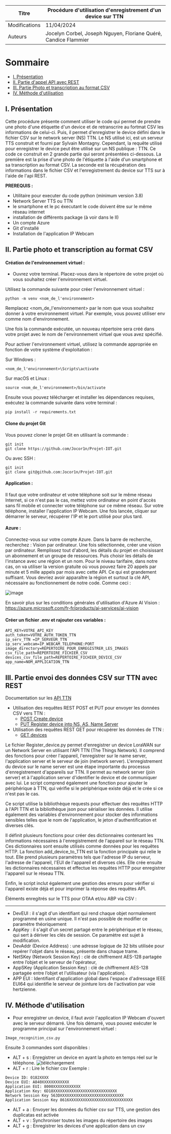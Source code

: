 | Titre           | Procédure d'utilisation d'enregistrement d'un device sur TTN    |
| ----------------|---------------------------------------------------------------- |
| Modifications   | 11/04/2024                                                      |
| Auteurs         | Jocelyn Corbel, Joseph Nguyen, Floriane Quéré, Candice Flammier |

# Sommaire

- [I. Présentation](#i-1)
- [II. Partie d'appel API avec REST](#ii-2)
- [III. Partie Photo et transcription au format CSV](#iii-3)
- [IV. Méthode d'utilisation](#iv-4)


## I. Présentation 

Cette procédure présente comment utiliser le code qui permet de prendre une photo d'une étiquette d'un device et de retranscrire au fortmat CSV les informations de celui-ci. Puis, il permet d'enregistrer le device défini dans le fichier CSV sur le network server (NS) TTN.
Le NS utilisé ici, est un serveur TTS construit et fourni par Sylvain Montagny. Cependant, la requête utilisé pour enregistrer le device peut être utilisé sur un NS publique : TTN. 
Ce code ce construit en 2 grande partie qui seront présentées ci-dessous. La première est la prise d'une photo de l'étiquette à l'aide d'un smartphone et sa transcription au format CSV. La seconde est la récupération des informations dans le fichier CSV et l'enregistrement du device sur TTS sur à l'aide de l'api REST.

**PREREQUIS :** 
- Utilitaire pour executer du code python (minimum version 3.8) 
- Network Server TTS ou TTN 
- le smartphone et le pc éxecutant le code doivent être sur le même réseau internet
- installation de différents package (à voir dans le II)
- Un compte Azure
- Git d'installé
- Installation de l'application IP Webcam
  
## II. Partie photo et transcription au format CSV 

#### Création de l'environnement virtuel :
- Ouvrez votre terminal.
Placez-vous dans le répertoire de votre projet où vous souhaitez créer l'environnement virtuel.

Utilisez la commande suivante pour créer l'environnement virtuel :
```shell
python -m venv <nom_de_l'environnement>
```
Remplacez <nom_de_l'environnement> par le nom que vous souhaitez donner à votre environnement virtuel. Par exemple, vous pouvez utiliser env comme nom d'environnement.

Une fois la commande exécutée, un nouveau répertoire sera créé dans votre projet avec le nom de l'environnement virtuel que vous avez spécifié.

Pour activer l'environnement virtuel, utilisez la commande appropriée en fonction de votre système d'exploitation :

Sur Windows :
```shell
<nom_de_l'environnement>\Scripts\activate
```
Sur macOS et Linux :
```shell
source <nom_de_l'environnement>/bin/activate
```
Ensuite vous pouvez télécharger et installer les dépendances requises, exécutez la commande suivante dans votre terminal :

```shell
pip install -r requirements.txt
```
#### Clone du projet Git

Vous pouvez cloner le projet Git en utilisant la commande :

```shell
git init
git clone https://github.com/Jocor1n/Projet-IOT.git 
```

Ou avec SSH :

```shell
git init
git clone git@github.com:Jocor1n/Projet-IOT.git
```

#### Application :
Il faut que votre ordinateur et votre téléphone soit sur le même réseau Internet, si ce n'est pas le cas, mettez votre ordinateur en point d'accès sans fil mobile et connecter votre téléphone sur ce même réseau.
Sur votre téléphone, installer l'application IP Webcam.
Une fois lancée, cliquer sur démarrer le serveur, récupérer l'IP et le port utilisé pour plus tard.

#### Azure : 

Connectez-vous sur votre compte Azure. Dans la barre de recherche, recherchez : Vision par ordinateur. Une fois sélectionnée, créer une vision par ordinateur. Remplissez tout d'abord, les détails du projet en choisissant un abonnement et un groupe de ressources. Puis choisir les détails de l'instance avec une région et un nom. Pour le niveau tarifaire, dans notre cas, on va utiliser la version gratuite où vous pouvez faire 20 appels par minute et 5 mille appels par mois avec cette API. Ce qui est grandement suffisant. 
Vous devriez avoir apparaître la région et surtout la clé API, nécessaire au fonctionnement de notre code. Comme ceci :

![image](https://github.com/Jocor1n/Projet-IOT/assets/75179590/183065f5-2254-4f83-8958-85cd0c1bc6a9)

En savoir plus sur les conditions générales d'utilisation d'Azure AI Vision : https://azure.microsoft.com/fr-fr/products/ai-services/ai-vision

#### Créer un fichier .env et rajouter ces variables :
```shell
API_KEY=VOTRE_API_KEY
auth_token=VOTRE_AUTH_TOKEN_TTN
ip_serv_TTN =IP_SERVEUR_TTN
ip_serv_webcam=IP_WEBCAM_TELEPHONE:PORT
image_directory=REPERTOIRE_POUR_ENREGISTRER_LES_IMAGES
csv_file_path=REPERTOIRE_FICHIER_CSV
devices_csv_file_path=REPERTOIRE_FICHIER_DEVICE_CSV
app_name=NOM_APPLICATION_TTN
```

## III. Partie envoi des données CSV sur TTN avec REST 
Documentation sur les [API TTN](https://www.thethingsindustries.com/docs/api/)
- Utilisation des requêtes REST POST et PUT pour envoyer les données CSV vers TTN :
  - [POST Create device](https://www.thethingsindustries.com/docs/api/reference/http/routes/#applications{end_device.ids.application_ids.application_id}devices-post)
  - [PUT Register device into NS, AS, Name Server](https://www.thethingsindustries.com/docs/api/reference/http/routes/#applications{end_device.ids.application_ids.application_id}devices{end_device.ids.device_id}-put)
- Utilisation des requêtes REST GET pour récupérer les données de TTN :
  - [GET devices](https://www.thethingsindustries.com/docs/api/reference/http/routes/#applications{application_ids.application_id}devices-get)

Le fichier Register_device.py permet d'enregistrer un device LoraWAN sur un Network Server en utilisant l'API TTN (The Things Network).  Il comprend des fonctions pour créer l'appareil, l'enregistrer sur le name server, l'application server et le serveur de join (network server).
L'enregistrement du device sur le name server est une étape importante du processus d'enregistrement d'appareils sur TTN. Il permet au network server (join server) et à l'application server d'identifier le device et de communiquer avec lui.
Le script comprend également une fonction pour ajouter le périphérique à TTN, qui vérifie si le périphérique existe déjà et le crée si ce n'est pas le cas.

Ce script utilise la bibliothèque requests pour effectuer des requêtes HTTP à l'API TTN et la bibliothèque json pour sérialiser les données. Il utilise également des variables d'environnement pour stocker des informations sensibles telles que le nom de l'application, le jeton d'authentification et diverses clés.

Il définit plusieurs fonctions pour créer des dictionnaires contenant les informations nécessaires à l'enregistrement de l'appareil sur le réseau TTN. Ces dictionnaires sont ensuite utilisés comme données pour les requêtes HTTP.
La fonction add_device_to_TTN est la fonction principale qui relie le tout. Elle prend plusieurs paramètres tels que l'adresse IP du serveur, l'adresse de l'appareil, l'EUI de l'appareil et diverses clés. Elle crée ensuite les dictionnaires nécessaires et effectue les requêtes HTTP pour enregistrer l'appareil sur le réseau TTN.

Enfin, le script inclut également une gestion des erreurs pour vérifier si l'appareil existe déjà et pour imprimer la réponse des requêtes API.

Éléments enregitrés sur le TTS pour OTAA et/ou ABP via CSV :
**********************************************************
  
* DevEUI : il s'agit d'un identifiant qui rend chaque objet normalement programmé en usine unique. Il n'est pas possible de modifier ce paramètre théoriquement
* AppKey : il s'agit d'un secret partagé entre le périphérique et le réseau, qui sert à dériver les clés de session. Ce paramètre est sujet à modification.
* DevAddr (Device Address) : une adresse logique de 32 bits utilisée pour repérer l'objet dans le réseau, présente dans chaque trame.
* NetSKey (Network Session Key) : clé de chiffrement AES-128 partagée entre l’objet et le serveur de l'opérateur,
* AppSKey (Application Session Key) : clé de chiffrement AES-128 partagée entre l’objet et l'utilisateur (via l'application).
* APP EUI : Identifiant d'application global dans l'espace d'adressage IEEE EUI64 qui identifie le serveur de jointure lors de l'activation par voie hertzienne.

## IV. Méthode d'utilisation 

- Pour enregistrer un device, il faut avoir l'application IP Webcam d'ouvert avec le serveur démarré. Une fois démarré, vous pouvez exécuter le programme principal sur l'environnement virtuel :
  
```shell
Image_recognition_csv.py
```

Ensuite 3 commandes sont disponibles : 

* ALT + s : Enregistrer un device en ayant la photo en temps réel sur le téléphone.
![téléchargement](https://github.com/Jocor1n/Projet-IOT/assets/75179590/80d47099-0fad-465f-88b7-c6243cabfc37)
* ALT + r : Lire le fichier csv
Exemple :
```shell
Device ID: 0182XXXX
Device EUI: A840XXXXXXXXXXXX
Application EUI: 8000XXXXXXXXXXXX
Application Key: 6D18XXXXXXXXXXXXXXXXXXXXXXXXXXXX
Network Session Key 563DXXXXXXXXXXXXXXXXXXXXXXXXXXXX
Application Session Key 8616XXXXXXXXXXXXXXXXXXXXXXXXXXXX
```
* ALT + a : Envoyer les données du fichier csv sur TTS, une gestion des duplicatas est activée
* ALT + v : Synchroniser toutes les images du répertoire des images
* ALT + g : Enregistrer les devices d'une application dans un csv
